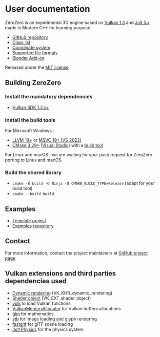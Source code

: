 User documentation
===========================================================================

ZeroZero is an experimental 3D engine based on [Vulkan 1.3](https://www.vulkan.org/) and [Jolt 5.x](https://github.com/jrouwe/JoltPhysics) made in Modern C++ for learning purpose.

- [GitHub repository](https://github.com/HenriMichelon/zero_zero) 
- [Class list](annotated.html)
- [Coordinate system](001_coordinate_system.md)
- [Supported file formats](002_file_formats.md)
- [Blender Add-on](003_blender_add_on.md)

Released under the [MIT license](https://raw.githubusercontent.com/HenriMichelon/zero_zero/main/LICENSE.txt).

Building ZeroZero
---------------------------------------------------------------------------
### Install the mandatory  dependencies
- [Vulkan SDK 1.3.x+](https://vulkan.lunarg.com/)

### Install the build tools
For Microsoft Windows :
- [LLVM 19+](https://github.com/mstorsjo/llvm-mingw/releases) or [MSVC 19+ (VS 2022)](https://visualstudio.microsoft.com/fr/)
- [CMake 3.29+](https://cmake.org/download/) ([Visual Studio](https://learn.microsoft.com/en-us/cpp/build/cmake-projects-in-visual-studio?view=msvc-170)) with a [build tool](https://github.com/ninja-build/ninja/releases)

For Linux and macOS :
we are waiting for your push request for ZeroZero porting to Linux and macOS.

### Build the shared library
- `cmake -B build -G Ninja -D CMAKE_BUILD_TYPE=Release` (adapt for your build tool)
- `cmake --build build`

Examples
---------------------------------------------------------------------------
- [Template project](https://github.com/HenriMichelon/zero_zero_template)
- [Examples repository](https://github.com/HenriMichelon/zero_zero_examples)

Contact
---------------------------------------------------------------------------
For more information, contact the project maintainers at [GitHub project page](https://github.com/HenriMichelon/zero_zero)

Vulkan extensions and third parties dependencies used
---------------------------------------------------------------------------
- [Dynamic rendering](https://docs.vulkan.org/samples/latest/samples/extensions/dynamic_rendering/README.html) (VK_KHR_dynamic_rendering)
- [Shader object](https://docs.vulkan.org/samples/latest/samples/extensions/shader_object/README.html) (VK_EXT_shader_object)
- [volk](https://github.com/zeux/volk) to load Vulkan functions
- [VulkanMemoryAllocator](https://github.com/GPUOpen-LibrariesAndSDKs/VulkanMemoryAllocator) for Vulkan buffers allocations
- [glm](https://github.com/g-truc/glm) for mathematics
- [stb](https://github.com/nothings/stb) for image loading and glyph rendering
- [fastgltf](https://github.com/spnda/fastgltf) for glTF scene loading
- [Jolt Physics](https://github.com/jrouwe/JoltPhysics) for the physics system

